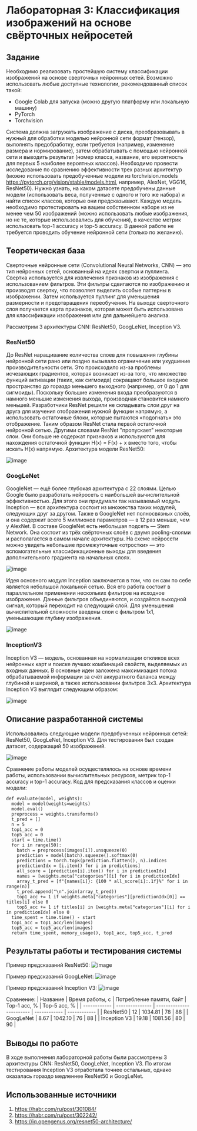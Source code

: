 # Лабораторная 3: Классификация изображений на основе свёрточных нейросетей

## Задание

Необходимо реализовать простейшую систему классификации изображений на основе сверточных нейронных сетей. Возможно использовать любые доступные технологии, рекомендованный список такой:
* Google Colab для запуска (можно другую платформу или локальную
машину)
* PyTorch
* Torchvision

Система должна загружать изображение с диска, преобразовывать в нужный для обработки моделью нейронной сети формат (тензор), выполнять предобработку, если требуется (например, изменение размера и нормирование), затем обрабатывать с помощью нейронной сети и выводить результат (номер класса, название, его вероятность для первых 5 наиболее вероятных классов). Необходимо провести исследование по сравнению эффективности трех разных архитектур (можно использовать предобученные модели из
torchvision.models https://pytorch.org/vision/stable/models.html, например, AlexNet, VGG16, ResNet50). Нужно узнать, на каком датасете предобучены данные модели (использовать веса, полученные с одного и того же набора) и найти список классов, которые они предсказывают.
Каждую модель необходимо протестировать на вашем собственном наборе из не менее чем 50 изображений (можно использовать любые изображения, но не те, которые использовались для обучения), в качестве метрик использовать top-1 accuracy и top-5 accuracy. В данной работе не требуется проводить обучение нейронной сети (только
по желанию).

## Теоретическая база

Сверточные нейронные сети (Convolutional Neural Networks, CNN) — это тип нейронных сетей, основанный на идеях свертки и пуллинга. 
Свертка используется для извлечения признаков из изображения с использованием фильтров. Эти фильтры сдвигаются по изображению и производят свертку, что позволяет выделить особые паттерны в изображении. Затем используется пуллинг для уменьшения размерности и предотвращения переобучения. На выходе сверточного слоя получается карта признаков, которая может быть использована для классификации изображения или для дальнейшего анализа. 

Рассмотрим 3 архитектуры CNN: ResNet50, GoogLeNet, Inception V3.

### ResNet50

До ResNet наращивание количества слоев для повышения глубины нейронной сети рано или поздно вызывало ограничение или ухудшение производительности сети. Это происходило из-за проблемы исчезающих градиентов, которая возникает из-за того, что множество функций активации (таких, как сигмоида) сокращают большое входное пространство до гораздо меньшего выходного (например, от 0 до 1 для сигмоиды). Поскольку большие изменения входа преобразуются в намного меньшие изменения выхода, производная становится намного меньшей. Разработчики ResNet решили не складывать слои друг на друга для изучения отображения нужной функции напрямую, а использовать остаточные блоки, которые пытаются «подогнать» это отображение. Таким образом ResNet стала первой остаточной нейронной сетью. Другими словами ResNet "пропускает" некоторые слои. Они больше не содержат признаков и используются для нахождения остаточной функции H(x) = F(x) + x вместо того, чтобы искать H(x) напрямую.
Архитектура модели ResNet50:

![image](https://user-images.githubusercontent.com/91891296/215051986-58055fad-f61c-400d-888e-a279a3b5fa25.png)

### GoogLeNet

GoogleNet — ещё более глубокая архитектура с 22 слоями. Целью Google было разработать нейросеть с наибольшей вычислительной эффективностью. Для этого они придумали так называемый модуль Inception — вся архитектура состоит из множества таких модулей, следующих друг за другом.
Также в GoogleNet нет полносвязных слоёв, и она содержит всего 5 миллионов параметров — в 12 раз меньше, чем у AlexNet.
В составе GoogleNet есть небольшая подсеть — Stem Network. Она состоит из трёх свёрточных слоёв с двумя pooling-слоями и располагается в самом начале архитектуры.
На схеме нейросети можно увидеть небольшие промежуточные «отростки» — это вспомогательные классификационные выходы для введения дополнительного градиента на начальных слоях.

![image](https://user-images.githubusercontent.com/91891296/215068675-ecbed87d-5413-4d50-96be-670deb6a3bf6.png)

Идея основного модуля Inception заключается в том, что он сам по себе является небольшой локальной сетью. Вся его работа состоит в параллельном применении нескольких фильтров на исходное изображение. Данные фильтров объединяются, и создаётся выходной сигнал, который переходит на следующий слой.
Для уменьшения вычислительной сложности введены слои с фильтром 1х1, уменьшающие глубину изображения.

![image](https://user-images.githubusercontent.com/91891296/215069966-0ccacbeb-53cd-4f0c-b4cd-98745601fead.png)

### InceptionV3

Inception V3 — модель, основанная на нормализации откликов всех нейронных карт и поиске лучших комбинаций свойств, выделяемых из входных данных. В основные идеи заложена максимизация потока обрабатываемой информации за счёт аккуратного баланса между глубиной и шириной, а также использовании фильтров 3х3.
Архитектура Inception V3 выглядит следующим образом: 

![image](https://user-images.githubusercontent.com/91891296/215073713-54618d96-f2bb-4f03-85e9-f52b1a65d290.png)

## Описание разработанной системы

Использовались следующие модели предобученных нейронных сетей: ResNet50, GoogLeNet, Inception V3. Для тестирования был создан датасет, содержащий 50 изображений. 

![image](https://clck.ru/33nee6)

Сравнение работы моделей осуществлялось на основе времени работы, использовании вычислительных ресурсов, метрик top-1 accuracy и top-1 accuracy. 
Код для предсказания классов и оценки модели: 
```
def evaluate(model, weights):
  model = model(weights=weights)
  model.eval()
  preprocess = weights.transforms()
  t_pred = []
  n = 5
  top1_acc = 0
  top5_acc = 0
  start = time.time()
  for i in range(50):
    batch = preprocess(images[i]).unsqueeze(0)
    prediction = model(batch).squeeze().softmax(0)
    predictions = torch.topk(prediction.flatten(), n).indices
    predictionIdx = [i.item() for i in predictions]
    all_score = [prediction[i].item() for i in predictionIdx]
    names = [weights.meta["categories"][i] for i in predictionIdx]
    array_t_pred = [f"{names[i]}: {100 * all_score[i]:.1f}%" for i in range(n)]
    t_pred.append("\n".join(array_t_pred))
    top1_acc += 1 if weights.meta["categories"][predictionIdx[0]] == titles[i] else 0
    top5_acc += 1 if titles[i] in [weights.meta["categories"][i] for i in predictionIdx] else 0
  time_spent = time.time() - start
  top1_acc = top1_acc/len(images)
  top5_acc = top5_acc/len(images)
  return time_spent, memory_usage(), top1_acc, top5_acc, t_pred
```

## Результаты работы и тестирования системы

Пример предсказаний ResNet50:
![image](https://clck.ru/33neef)

Пример предсказаний GoogLeNet:
![image](https://clck.ru/33nefx)

Пример предсказаний Inception V3: 
![image](https://clck.ru/33negx)

Сравнение:
| Название     | Время работы, с | Потребление памяти, байт | Top-1 acc, % | Top-5 acc, % |
| ------------ | --------------- | ------------------------ | ------------ | ------------ |
| ResNet50     | 12              | 1034.81                  | 78           | 88           |
| GoogLeNet    | 8.67            | 1042.10                  | 76           | 88           |
| Inception V3 | 19.18           | 1081.56                  | 80           | 90           |

## Выводы по работе

В ходе выполнения лабораторной работы были рассмотрены 3 архитектуры CNN: ResNet50, GoogLeNet, Inception V3. По итогам тестирования Inception V3 отработала точнее остальных, однако оказалась гораздо медленнее ResNet50 и GoogLeNet. 

## Использованные источники

1. https://habr.com/ru/post/301084/
2. https://habr.com/ru/post/302242/
3. https://iq.opengenus.org/resnet50-architecture/
